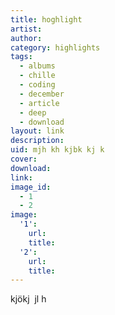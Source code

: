 ```yaml
---
title: hoghlight
artist:
author:
category: highlights
tags:
  - albums
  - chille
  - coding
  - december
  - article
  - deep
  - download
layout: link
description:
uid: mjh kh kjbk kj k
cover:
download:
link:
image_id:
  - 1
  - 2
image:
  '1':
    url:
    title:
  '2':
    url:
    title:
---
```


kj&ouml;kj&nbsp; jl h